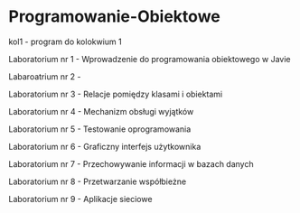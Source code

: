 # Programowanie-Obiektowe
kol1 - program do kolokwium 1

Laboratorium nr 1 - Wprowadzenie do programowania obiektowego w Javie

Labaroatrium nr 2 - 

Laboratorium nr 3 - Relacje pomiędzy klasami i obiektami

Laboratorium nr 4 - Mechanizm obsługi wyjątków

Laboratorium nr 5 - Testowanie oprogramowania

Laboratorium nr 6 - Graficzny interfejs użytkownika

Laboratorium nr 7 - Przechowywanie informacji w bazach danych

Laboratorium nr 8 - Przetwarzanie współbieżne

Laboratorium nr 9 - Aplikacje sieciowe
